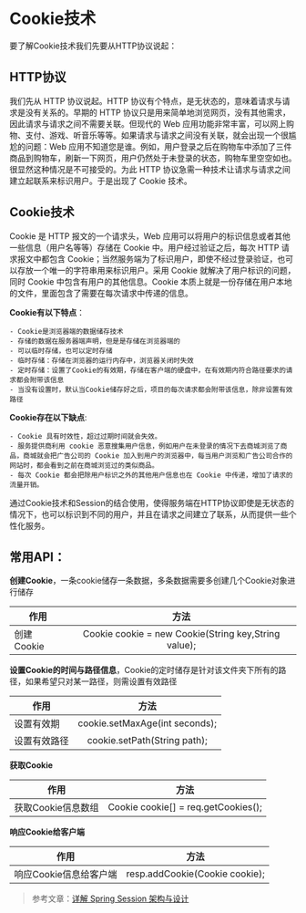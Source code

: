 # Cookie技术

要了解Cookie技术我们先要从HTTP协议说起：

## HTTP协议

我们先从 HTTP 协议说起。HTTP 协议有个特点，是无状态的，意味着请求与请求是没有关系的。早期的 HTTP 协议只是用来简单地浏览网页，没有其他需求，因此请求与请求之间不需要关联。但现代的 Web 应用功能非常丰富，可以网上购物、支付、游戏、听音乐等等。如果请求与请求之间没有关联，就会出现一个很尴尬的问题：Web 应用不知道您是谁。例如，用户登录之后在购物车中添加了三件商品到购物车，刷新一下网页，用户仍然处于未登录的状态，购物车里空空如也。很显然这种情况是不可接受的。为此 HTTP 协议急需一种技术让请求与请求之间建立起联系来标识用户。于是出现了 Cookie 技术。

## Cookie技术

Cookie 是 HTTP 报文的一个请求头，Web 应用可以将用户的标识信息或者其他一些信息（用户名等等）存储在 Cookie 中。用户经过验证之后，每次 HTTP 请求报文中都包含 Cookie；当然服务端为了标识用户，即使不经过登录验证，也可以存放一个唯一的字符串用来标识用户。采用 Cookie 就解决了用户标识的问题，同时 Cookie 中包含有用户的其他信息。Cookie 本质上就是一份存储在用户本地的文件，里面包含了需要在每次请求中传递的信息。

**Cookie有以下特点**：
    
    - Cookie是浏览器端的数据储存技术
    - 存储的数据在服务器端声明，但是是存储在浏览器端的
    - 可以临时存储，也可以定时存储
    - 临时存储：存储在浏览器的运行内存中，浏览器关闭时失效
    - 定时存储：设置了Cookie的有效期，存储在客户端的硬盘中，在有效期内符合路径要求的请求都会附带该信息
    - 当没有设置时，默认当Cookie储存好之后，项目的每次请求都会附带该信息，除非设置有效路径

**Cookie存在以下缺点**:
    
    - Cookie 具有时效性，超过过期时间就会失效。
    - 服务提供商利用 cookie 恶意搜集用户信息，例如用户在未登录的情况下去商城浏览了商品，商城就会把广告公司的 Cookie 加入到用户的浏览器中，每当用户浏览和广告公司合作的网站时，都会看到之前在商城浏览过的类似商品。
    - 每次 Cookie 都会把除用户标识之外的其他用户信息也在 Cookie 中传递，增加了请求的流量开销。
    
通过Cookie技术和Session的结合使用，使得服务端在HTTP协议即使是无状态的情况下，也可以标识到不同的用户，并且在请求之间建立了联系，从而提供一些个性化服务。


## 常用API：

**创建Cookie**，一条cookie储存一条数据，多条数据需要多创建几个Cookie对象进行储存

作用 | 方法
---|:--:
创建Cookie | Cookie cookie = new Cookie(String key,String value);

**设置Cookie的时间与路径信息**，Cookie的定时储存是针对该文件夹下所有的路径，如果希望只对某一路径，则需设置有效路径

作用 | 方法
---|:--:
设置有效期 | cookie.setMaxAge(int seconds);
设置有效路径 | cookie.setPath(String path);

**获取Cookie**

作用 | 方法
---|:--:
获取Cookie信息数组 | Cookie cookie[] = req.getCookies(); 

**响应Cookie给客户端**

作用 | 方法
---|:--:
响应Cookie信息给客户端|resp.addCookie(Cookie cookie);

> 参考文章：[详解 Spring Session 架构与设计](https://www.ibm.com/developerworks/cn/web/wa-spring-session-architecture-and-design/index.html)
